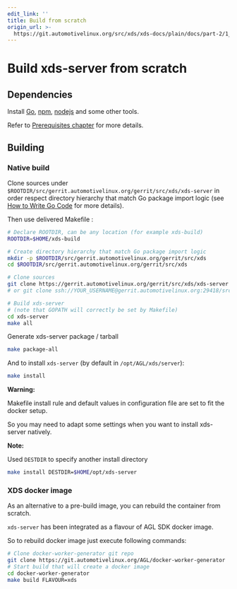 ```yaml
---
edit_link: ''
title: Build from scratch
origin_url: >-
  https://git.automotivelinux.org/src/xds/xds-docs/plain/docs/part-2/1_xds-server/1_build.md?h=guppy
---
```


<!-- WARNING: This file is generated by fetch_docs.js using /home/boron/Documents/AGL/docs-webtemplate/site/_data/tocs/devguides/guppy/xds-docs-guides-devguides-book.yml -->

# Build xds-server from scratch

## Dependencies

Install [Go](https://golang.org/doc/install), [npm](https://www.npmjs.com/),
[nodejs](https://nodejs.org/en/) and some other tools.

Refer to [Prerequisites chapter](../1_Prerequisites.html) for more details.

## Building

### Native build

Clone sources under `$ROOTDIR/src/gerrit.automotivelinux.org/gerrit/src/xds/xds-server`
in order respect directory hierarchy that match Go package import logic (see
[How to Write Go Code](https://golang.org/doc/code.html) for more details).

Then use delivered Makefile :

```bash
# Declare ROOTDIR, can be any location (for example xds-build)
ROOTDIR=$HOME/xds-build

# Create directory hierarchy that match Go package import logic
mkdir -p $ROOTDIR/src/gerrit.automotivelinux.org/gerrit/src/xds
cd $ROOTDIR/src/gerrit.automotivelinux.org/gerrit/src/xds

# Clone sources
git clone https://gerrit.automotivelinux.org/gerrit/src/xds/xds-server
# or git clone ssh://YOUR_USERNAME@gerrit.automotivelinux.org:29418/src/xds/xds-server

# Build xds-server
# (note that GOPATH will correctly be set by Makefile)
cd xds-server
make all
```

Generate xds-server package / tarball

```bash
make package-all
```

And to install `xds-server` (by default in `/opt/AGL/xds/server`):

```bash
make install
```

<!-- section-warning -->
**Warning:**

Makefile install rule and default values in configuration file are set
to fit the docker setup.

So you may need to adapt some settings when you want to install xds-server natively.
<!-- end-section-warning -->

<!-- section-note -->
**Note:**

Used `DESTDIR` to specify another install directory

```bash
make install DESTDIR=$HOME/opt/xds-server
```

<!-- end-section-note -->

### XDS docker image

As an alternative to a pre-build image, you can rebuild the container from scratch.

`xds-server` has been integrated as a flavour of AGL SDK docker image.

So to rebuild docker image just execute following commands:

```bash
# Clone docker-worker-generator git repo
git clone https://git.automotivelinux.org/AGL/docker-worker-generator
# Start build that will create a docker image
cd docker-worker-generator
make build FLAVOUR=xds
```
